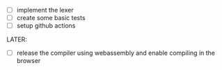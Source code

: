 - [ ] implement the lexer
- [ ] create some basic tests
- [ ] setup github actions

LATER:
- [ ] release the compiler using webassembly and enable compiling in the browser
